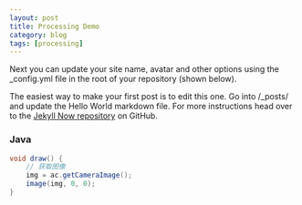 ```yaml
---
layout: post
title: Processing Demo
category: blog
tags: [processing]
---
```


Next you can update your site name, avatar and other options using the _config.yml file in the root of your repository (shown below).

The easiest way to make your first post is to edit this one. Go into /_posts/ and update the Hello World markdown file. For more instructions head over to the [Jekyll Now repository](https://github.com/barryclark/jekyll-now) on GitHub.

### Java
```java
void draw() {
    // 获取图像
    img = ac.getCameraImage();
    image(img, 0, 0);
}
```
